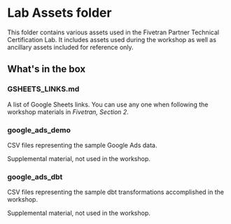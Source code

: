 # Lab Assets folder

This folder contains various assets used in the Fivetran Partner Technical Certification Lab. It includes assets used during the workshop as well as ancillary assets included for reference only.

## What's in the box

### GSHEETS_LINKS.md

A list of Google Sheets links. You can use any one when following the workshop materials in *Fivetran, Section 2*.

### google_ads_demo

CSV files representing the sample Google Ads data.

Supplemental material, not used in the workshop.

### google_ads_dbt

CSV files representing the sample dbt transformations accomplished in the workshop.

Supplemental material, not used in the workshop.
